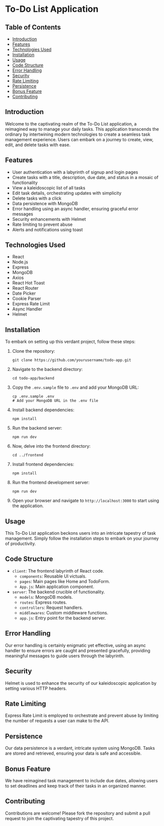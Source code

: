 # To-Do List Application

## Table of Contents
- [Introduction](#introduction)
- [Features](#features)
- [Technologies Used](#technologies-used)
- [Installation](#installation)
- [Usage](#usage)
- [Code Structure](#code-structure)
- [Error Handling](#error-handling)
- [Security](#security)
- [Rate Limiting](#rate-limiting)
- [Persistence](#persistence)
- [Bonus Feature](#bonus-feature)
- [Contributing](#contributing)

## Introduction
Welcome to the captivating realm of the To-Do List application, a reimagined way to manage your daily tasks. This application transcends the ordinary by intertwining modern technologies to create a seamless task management experience. Users can embark on a journey to create, view, edit, and delete tasks with ease.

## Features
- User authentication with a labyrinth of signup and login pages
- Create tasks with a title, description, due date, and status in a mosaic of functionality
- View a kaleidoscopic list of all tasks
- Edit task details, orchestrating updates with simplicity
- Delete tasks with a click
- Data persistence with MongoDB
- Error handling using an async handler, ensuring graceful error messages
- Security enhancements with Helmet
- Rate limiting to prevent abuse
- Alerts and notifications using toast

## Technologies Used
- React
- Node.js
- Express
- MongoDB
- Axios
- React Hot Toast
- React Router
- Date Picker
- Cookie Parser
- Express Rate Limit
- Async Handler
- Helmet

## Installation
To embark on setting up this verdant project, follow these steps:

1. Clone the repository:
    ```
    git clone https://github.com/yourusername/todo-app.git
    ```

2. Navigate to the backend directory:
    ```
    cd todo-app/backend
    ```

3. Copy the `.env.sample` file to `.env` and add your MongoDB URL:
    ```
    cp .env.sample .env
    # Add your MongoDB URL in the .env file
    ```

4. Install backend dependencies:
    ```
    npm install
    ```

5. Run the backend server:
    ```
    npm run dev
    ```

6. Now, delve into the frontend directory:
    ```
    cd ../frontend
    ```

7. Install frontend dependencies:
    ```
    npm install
    ```

8. Run the frontend development server:
    ```
    npm run dev
    ```

9. Open your browser and navigate to `http://localhost:3000` to start using the application.

## Usage
This To-Do List application beckons users into an intricate tapestry of task management. Simply follow the installation steps to embark on your journey of productivity.

## Code Structure
- `client`: The frontend labyrinth of React code.
  - `components`: Reusable UI victuals.
  - `pages`: Main pages like Home and TodoForm.
  - `App.js`: Main application component.
- `server`: The backend crucible of functionality.
  - `models`: MongoDB models.
  - `routes`: Express routes.
  - `controllers`: Request handlers.
  - `middlewares`: Custom middleware functions.
  - `app.js`: Entry point for the backend server.

## Error Handling
Our error handling is certainly enigmatic yet effective, using an async handler to ensure errors are caught and presented gracefully, providing meaningful messages to guide users through the labyrinth.

## Security
Helmet is used to enhance the security of our kaleidoscopic application by setting various HTTP headers.

## Rate Limiting
Express Rate Limit is employed to orchestrate and prevent abuse by limiting the number of requests a user can make to the API.

## Persistence
Our data persistence is a verdant, intricate system using MongoDB. Tasks are stored and retrieved, ensuring your data is safe and accessible.

## Bonus Feature
We have reimagined task management to include due dates, allowing users to set deadlines and keep track of their tasks in an organized manner.

## Contributing
Contributions are welcome! Please fork the repository and submit a pull request to join the captivating tapestry of this project.

